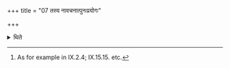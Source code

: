 +++
title = "07 तस्य नावचनात्पुनःप्रयोगः"

+++

<details><summary>थिते</summary>

7. That work should not be performed again except when it is specifically mentioned to do.[^1]

[^1]: As for example in IX.2.4; IX.15.15. etc.
</details>
